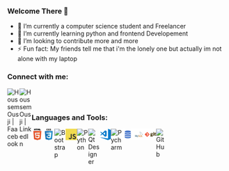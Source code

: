 ### Welcome There 👋

- 🔭 I’m currently a computer science student and Freelancer
- 🌱 I’m currently learning python and frontend Developement
- 👯 I’m looking to contribute more and more
- ⚡ Fun fact: My friends tell me that i'm the lonely one but actually im not alone with my laptop

### Connect with me:

[<img align="left" alt="Houssem Ousji | Faacebook" width="28px" src="https://image.flaticon.com/icons/png/512/747/747374.png" />](https://www.facebook.com/houssem.ousji.3/)
[<img align="left" alt="Houssem Ousji | LinkedIn" width="28px" src="https://image.flaticon.com/icons/png/512/61/61109.png" />](https://www.linkedin.com/in/ousji-houssem-601532206/)

<br />

 

<br />

### Languages and Tools:
[<img align="left" alt="HTML5" width="26px" src="https://raw.githubusercontent.com/github/explore/80688e429a7d4ef2fca1e82350fe8e3517d3494d/topics/html/html.png" />]()
[<img align="left" alt="CSS3" width="26px" src="https://raw.githubusercontent.com/github/explore/80688e429a7d4ef2fca1e82350fe8e3517d3494d/topics/css/css.png" />]()
[<img align="left" alt="Bootstrap" width="26px" src="https://cdn.worldvectorlogo.com/logos/bootstrap-4.svg" />]()
[<img align="left" alt="JavaScript" width="26px" src="https://raw.githubusercontent.com/github/explore/80688e429a7d4ef2fca1e82350fe8e3517d3494d/topics/javascript/javascript.png" />]()
[<img align="left" alt="Python" width="26px" src="https://github.com/abranhe/programming-languages-logos/blob/master/src/python/python_128x128.png" />]()
[<img align="left" alt="Qt Designer" width="26px" src="https://cdn.icon-icons.com/icons2/159/PNG/256/designer_qt4_qt_22418.png" />]()
[<img align="left" alt="Visual Studio Code" width="26px" src="https://raw.githubusercontent.com/github/explore/80688e429a7d4ef2fca1e82350fe8e3517d3494d/topics/visual-studio-code/visual-studio-code.png" />]()
[<img align="left" alt="Pycharm" width="26px" src="https://upload.wikimedia.org/wikipedia/commons/thumb/1/1d/PyCharm_Icon.svg/512px-PyCharm_Icon.svg.png" />]()


[<img align="left" alt="SQL" width="26px" src="https://raw.githubusercontent.com/github/explore/80688e429a7d4ef2fca1e82350fe8e3517d3494d/topics/sql/sql.png" />]()
[<img align="left" alt="MySQL" width="26px" src="https://raw.githubusercontent.com/github/explore/80688e429a7d4ef2fca1e82350fe8e3517d3494d/topics/mysql/mysql.png" />]()
[<img align="left" alt="Git" width="26px" src="https://raw.githubusercontent.com/github/explore/80688e429a7d4ef2fca1e82350fe8e3517d3494d/topics/git/git.png" />]()
[<img align="left" alt="GitHub" width="26px" src="https://image.flaticon.com/icons/png/512/2111/2111432.png" />]()

<br />
<br />

